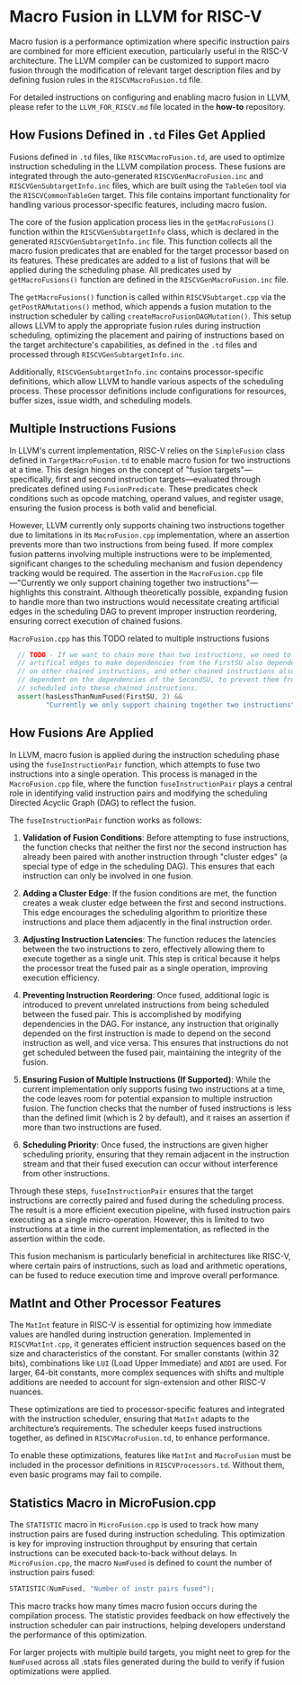 # Macro Fusion in LLVM for RISC-V

Macro fusion is a performance optimization where specific instruction pairs are combined for more efficient execution, particularly useful in the RISC-V architecture. The LLVM compiler can be customized to support macro fusion through the modification of relevant target description files and by defining fusion rules in the `RISCVMacroFusion.td` file.

For detailed instructions on configuring and enabling macro fusion in LLVM, please refer to the `LLVM_FOR_RISCV.md` file located in the **how-to** repository.

## How Fusions Defined in `.td` Files Get Applied

Fusions defined in `.td` files, like `RISCVMacroFusion.td`, are used to optimize instruction scheduling in the LLVM compilation process. These fusions are integrated through the auto-generated `RISCVGenMacroFusion.inc` and `RISCVGenSubtargetInfo.inc` files, which are built using the `TableGen` tool via the `RISCVCommonTableGen` target. This file contains important functionality for handling various processor-specific features, including macro fusion.

The core of the fusion application process lies in the `getMacroFusions()` function within the `RISCVGenSubtargetInfo` class, which is declared in the generated `RISCVGenSubtargetInfo.inc` file. This function collects all the macro fusion predicates that are enabled for the target processor based on its features. These predicates are added to a list of fusions that will be applied during the scheduling phase. All predicates used by `getMacroFusions()` function are defined in the `RISCVGenMacroFusion.inc` file.

The `getMacroFusions()` function is called within `RISCVSubtarget.cpp` via the `getPostRAMutations()` method, which appends a fusion mutation to the instruction scheduler by calling `createMacroFusionDAGMutation()`. This setup allows LLVM to apply the appropriate fusion rules during instruction scheduling, optimizing the placement and pairing of instructions based on the target architecture's capabilities, as defined in the `.td` files and processed through `RISCVGenSubtargetInfo.inc`.

Additionally, `RISCVGenSubtargetInfo.inc` contains processor-specific definitions, which allow LLVM to handle various aspects of the scheduling process. These processor definitions include configurations for resources, buffer sizes, issue width, and scheduling models.

## Multiple Instructions Fusions

In LLVM's current implementation, RISC-V relies on the `SimpleFusion` class defined in `TargetMacroFusion.td` to enable macro fusion for two instructions at a time. This design hinges on the concept of "fusion targets"—specifically, first and second instruction targets—evaluated through predicates defined using `FusionPredicate`. These predicates check conditions such as opcode matching, operand values, and register usage, ensuring the fusion process is both valid and beneficial.

However, LLVM currently only supports chaining two instructions together due to limitations in its `MacroFusion.cpp` implementation, where an assertion prevents more than two instructions from being fused. If more complex fusion patterns involving multiple instructions were to be implemented, significant changes to the scheduling mechanism and fusion dependency tracking would be required. The assertion in the `MacroFusion.cpp` file—"Currently we only support chaining together two instructions"—highlights this constraint. Although theoretically possible, expanding fusion to handle more than two instructions would necessitate creating artificial edges in the scheduling DAG to prevent improper instruction reordering, ensuring correct execution of chained fusions.

`MacroFusion.cpp` has this TODO related to multiple instructions fusions

```cpp
  // TODO - If we want to chain more than two instructions, we need to create
  // artifical edges to make dependencies from the FirstSU also dependent
  // on other chained instructions, and other chained instructions also
  // dependent on the dependencies of the SecondSU, to prevent them from being
  // scheduled into these chained instructions.
  assert(hasLessThanNumFused(FirstSU, 2) &&
         "Currently we only support chaining together two instructions");
```

## How Fusions Are Applied

In LLVM, macro fusion is applied during the instruction scheduling phase using the `fuseInstructionPair` function, which attempts to fuse two instructions into a single operation. This process is managed in the `MacroFusion.cpp` file, where the function `fuseInstructionPair` plays a central role in identifying valid instruction pairs and modifying the scheduling Directed Acyclic Graph (DAG) to reflect the fusion.

The `fuseInstructionPair` function works as follows:

1. **Validation of Fusion Conditions**: Before attempting to fuse instructions, the function checks that neither the first nor the second instruction has already been paired with another instruction through "cluster edges" (a special type of edge in the scheduling DAG). This ensures that each instruction can only be involved in one fusion.

2. **Adding a Cluster Edge**: If the fusion conditions are met, the function creates a weak cluster edge between the first and second instructions. This edge encourages the scheduling algorithm to prioritize these instructions and place them adjacently in the final instruction order.

3. **Adjusting Instruction Latencies**: The function reduces the latencies between the two instructions to zero, effectively allowing them to execute together as a single unit. This step is critical because it helps the processor treat the fused pair as a single operation, improving execution efficiency.

4. **Preventing Instruction Reordering**: Once fused, additional logic is introduced to prevent unrelated instructions from being scheduled between the fused pair. This is accomplished by modifying dependencies in the DAG. For instance, any instruction that originally depended on the first instruction is made to depend on the second instruction as well, and vice versa. This ensures that instructions do not get scheduled between the fused pair, maintaining the integrity of the fusion.

5. **Ensuring Fusion of Multiple Instructions (If Supported)**: While the current implementation only supports fusing two instructions at a time, the code leaves room for potential expansion to multiple instruction fusion. The function checks that the number of fused instructions is less than the defined limit (which is 2 by default), and it raises an assertion if more than two instructions are fused.

6. **Scheduling Priority**: Once fused, the instructions are given higher scheduling priority, ensuring that they remain adjacent in the instruction stream and that their fused execution can occur without interference from other instructions.

Through these steps, `fuseInstructionPair` ensures that the target instructions are correctly paired and fused during the scheduling process. The result is a more efficient execution pipeline, with fused instruction pairs executing as a single micro-operation. However, this is limited to two instructions at a time in the current implementation, as reflected in the assertion within the code.

This fusion mechanism is particularly beneficial in architectures like RISC-V, where certain pairs of instructions, such as load and arithmetic operations, can be fused to reduce execution time and improve overall performance.

## MatInt and Other Processor Features

The `MatInt` feature in RISC-V is essential for optimizing how immediate values are handled during instruction generation. Implemented in `RISCVMatInt.cpp`, it generates efficient instruction sequences based on the size and characteristics of the constant. For smaller constants (within 32 bits), combinations like `LUI` (Load Upper Immediate) and `ADDI` are used. For larger, 64-bit constants, more complex sequences with shifts and multiple additions are needed to account for sign-extension and other RISC-V nuances.

These optimizations are tied to processor-specific features and integrated with the instruction scheduler, ensuring that `MatInt` adapts to the architecture’s requirements. The scheduler keeps fused instructions together, as defined in `RISCVMacroFusion.td`, to enhance performance.

To enable these optimizations, features like `MatInt` and `MacroFusion` must be included in the processor definitions in `RISCVProcessors.td`. Without them, even basic programs may fail to compile.

## Statistics Macro in MicroFusion.cpp

The `STATISTIC` macro in `MicroFusion.cpp` is used to track how many instruction pairs are fused during instruction scheduling. This optimization is key for improving instruction throughput by ensuring that certain instructions can be executed back-to-back without delays. In `MicroFusion.cpp`, the macro `NumFused` is defined to count the number of instruction pairs fused:

```cpp
STATISTIC(NumFused, "Number of instr pairs fused");
```

This macro tracks how many times macro fusion occurs during the compilation process. The statistic provides feedback on how effectively the instruction scheduler can pair instructions, helping developers understand the performance of this optimization.

For larger projects with multiple build targets, you might neet to grep for the `NumFused`  across all .stats files generated during the build to verify if fusion optimizations were applied.
